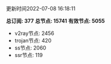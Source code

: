 更新时间2022-07-08 16:18:11

**总订阅: 377**
**总节点: 15741**
**有效节点: 5055**
- v2ray节点: 2456
- trojan节点: 420
- ss节点: 2060
- ssr节点: 119
